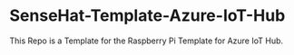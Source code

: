 # SenseHat-Template-Azure-IoT-Hub
This Repo is a Template for the Raspberry Pi Template for Azure IoT Hub.
